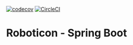 [![codecov](https://codecov.io/gh/ElLorenteZ/roboticon/branch/master/graph/badge.svg?token=BG85PDHLRF)](https://codecov.io/gh/ElLorenteZ/roboticon)
[![CircleCI](https://circleci.com/gh/ElLorenteZ/roboticon.svg?style=svg&circle-token=f4c008d909f5e6af2c105ea4e03ab057425978dd)](https://circleci.com/gh/ElLorenteZ/roboticon)
# Roboticon - Spring Boot
